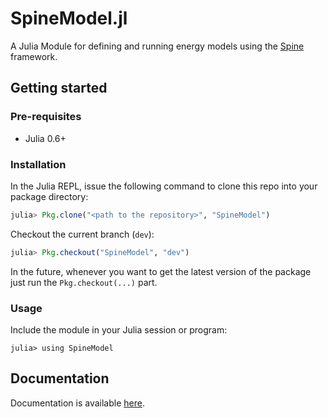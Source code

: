 # SpineModel.jl

A Julia Module for defining and running energy models using the  [Spine](http://www.spine-model.org/) framework.

## Getting started

### Pre-requisites

- Julia 0.6+

### Installation

In the Julia REPL, issue the following command to clone this repo into your package directory:

```julia
julia> Pkg.clone("<path to the repository>", "SpineModel")
```

Checkout the current branch (`dev`):

```julia
julia> Pkg.checkout("SpineModel", "dev")
```

In the future, whenever you want to get the latest version of the package
just run the `Pkg.checkout(...)` part.

### Usage

Include the module in your Julia session or program:

```
julia> using SpineModel
```

## Documentation

Documentation is available [here](docs/build/index.md).
